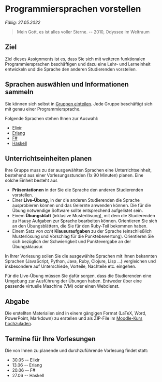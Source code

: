 # Programmiersprachen vorstellen

*Fällig: 27.05.2022*

> Mein Gott, es ist alles voller Sterne. -- 2010, Odyssee im Weltraum

## Ziel

Ziel dieses Assignments ist es, dass Sie sich mit weiteren funktionalen Programmiersprachen beschäftigen und dazu eine Lehr- und Lerneinheit entwickeln und die Sprache den anderen Studierenden vorstellen.

## Sprachen auswählen und Informationen sammeln

Sie können sich selbst in [Gruppen einteilen](https://moodle.hs-mannheim.de/mod/choicegroup/view.php?id=200147). Jede Gruppe beschäftigt sich mit genau einer Programmiersprache.

Folgende Sprachen stehen Ihnen zur Auswahl:

  * [Elixir](https://elixir-lang.org/)
  * [Erlang](https://www.erlang.org/)
  * [F#](https://fsharp.org/)
  * [Haskell](https://www.haskell.org/)

## Unterrichtseinheiten planen

Ihre Gruppe muss zu der ausgewählten Sprachen eine Unterrichtseinheit, bestehend aus einer Vorlesungsstunden (1x 90 Minuten) planen. Eine solche Einheit besteht aus

  * **Präsentationen** in der Sie die Sprache den anderen Studierenden vorstellen.
  * Einer **Live-Übung,** in der die anderen Studierenden die Sprache ausprobieren können und das Gelernte anwenden können. Die für die Übung notwendige Software sollte entsprechend aufgelistet sein.
  * Einem **Übungsblatt** (inklusive Musterlösung), mit dem die Studierenden zu Hause Aufgaben zur Sprache bearbeiten können. Orientieren Sie sich an den Übungsblättern, die Sie für den Ruby-Teil bekommen haben.
  * Einem Satz von *acht* **Klausuraufgaben** zu der Sprache (einschließlich Musterlösung und Vorschlag für die Punktebewertung). Orientieren Sie sich bezüglich der Schwierigkeit und Punktevergabe an der Übungsklausur.

In Ihrer Vorlesung sollen Sie die ausgewählte Sprachen mit Ihnen bekannten Sprachen (JavaScript, Python, Java, Ruby, Clojure, Lisp ...) vergleichen und insbesondere auf Unterschiede, Vorteile, Nachteile etc. eingehen.

Für die Live-Übung müssen Sie dafür sorgen, dass die Studierenden eine Umgebung zur Ausführung der Übungen haben. Entweder über eine passende virtuelle Maschine (VM) oder einen Webdienst.


## Abgabe

Die erstellten Materialien sind in einem gängigen Format (LaTeX, Word, PowerPoint, Markdown) zu erstellen und als ZIP-File im [Moodle-Kurs hochzuladen](https://moodle.hs-mannheim.de/mod/assign/view.php?id=200179).


## Termine für Ihre Vorlesungen

Die von Ihnen zu planende und durchzuführende Vorlesung findet statt:

  * 30.05 -- Elixir
  * 13.06 -- Erlang
  * 20.06 -- F#
  * 27.06 -- Haskell